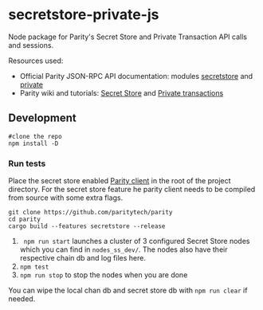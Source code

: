 # secretstore-private-js
Node package for Parity's Secret Store and Private Transaction API calls and sessions.

Resources used:
 - Official Parity JSON-RPC API documentation: modules [secretstore](https://wiki.parity.io/JSONRPC-secretstore-module) and [private](https://wiki.parity.io/JSONRPC-private-module)
 - Parity wiki and tutorials: [Secret Store](https://wiki.parity.io/Secret-Store) and [Private transactions](https://wiki.parity.io/Private-Transactions)

## Development
```
#clone the repo
npm install -D
```
### Run tests
Place the secret store enabled [Parity client](https://github.com/paritytech/parity-ethereum) in the root of the project directory. For the secret store feature he parity client needs to be compiled from source with some extra flags.
```
git clone https://github.com/paritytech/parity
cd parity
cargo build --features secretstore --release
```

 1. ``` npm run start``` launches a cluster of 3 configured Secret Store nodes which you can find in `nodes_ss_dev/`. The nodes also have their respective chain db and log files here.
 2. ```npm test```
 3. ```npm run stop``` to stop the nodes when you are done

You can wipe the local chan db and secret store db with ```npm run clear``` if needed.

